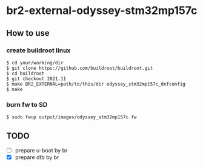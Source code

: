 # br2-external-odyssey-stm32mp157c

## How to use

### create buildroot linux

```
$ cd your/working/dir
$ git clone https://github.com/buildroot/buildroot.git
$ cd buildroot
$ git checkout 2021.11
$ make BR2_EXTERNAL=path/to/this/dir odyssey_stm32mp157c_defconfig
$ make
```

### burn fw to SD

```
$ sudo fwup output/images/odyssey_stm32mp157c.fw
```

## TODO 

- [ ] prepare u-boot by br
- [x] prepare dtb by br
